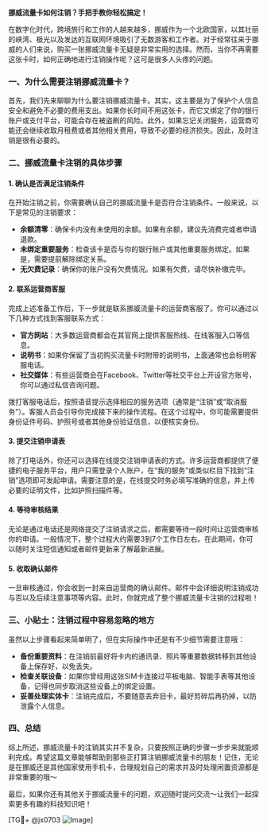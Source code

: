 **挪威流量卡如何注销？手把手教你轻松搞定！**

在数字化时代，跨境旅行和工作的人越来越多，挪威作为一个北欧国家，以其壮丽的峡湾、极光以及发达的互联网环境吸引了无数游客和工作者。对于经常往来于挪威的人们来说，购买一张挪威流量卡无疑是非常实用的选择。然而，当你不再需要这张卡时，如何正确地进行注销操作呢？这可是很多人头疼的问题。

### 一、为什么需要注销挪威流量卡？

首先，我们先来聊聊为什么要注销挪威流量卡。其实，这主要是为了保护个人信息安全和避免不必要的费用支出。如果你长时间不用这张卡，而它又绑定了你的银行账户或支付平台，可能会存在被盗刷的风险。此外，如果忘记关闭服务，运营商可能还会继续收取月租费或者其他相关费用，导致不必要的经济损失。因此，及时注销是很有必要的。

### 二、挪威流量卡注销的具体步骤

#### 1. 确认是否满足注销条件

在开始注销之前，你需要确认自己的挪威流量卡是否符合注销条件。一般来说，以下是常见的注销要求：

- **余额清零**：确保卡内没有未使用的余额。如果有余额，建议先消费完或者申请退款。
- **未绑定重要服务**：检查该卡是否与你的银行账户或其他重要服务绑定。如果是，需要提前解除绑定关系。
- **无欠费记录**：确保你的账户没有欠费情况。如果有欠费，请尽快补缴完毕。

#### 2. 联系运营商客服

完成上述准备工作后，下一步就是联系挪威流量卡的运营商客服了。你可以通过以下几种方式找到客服联系方式：

- **官方网站**：大多数运营商都会在其官网上提供客服热线、在线客服入口等信息。
- **说明书**：如果你保留了当初购买流量卡时附带的说明书，上面通常也会标明客服电话。
- **社交媒体**：有些运营商会在Facebook、Twitter等社交平台上开设官方账号，你可以通过私信咨询问题。

拨打客服电话后，按照语音提示选择相应的服务选项（通常是“注销”或“取消服务”）。客服人员会引导你完成接下来的操作流程。在这个过程中，你可能需要提供身份证件号码、护照号或者其他身份验证信息，以便核实身份。

#### 3. 提交注销申请表

除了打电话外，你还可以选择在线提交注销申请表的方式。许多运营商都提供了便捷的电子服务平台，用户只需登录个人账户，在“我的服务”或类似栏目下找到“注销”选项即可发起申请。需要注意的是，在线提交时务必填写准确的信息，并上传必要的证明文件，比如护照扫描件等。

#### 4. 等待审核结果

无论是通过电话还是网络提交了注销请求之后，都需要等待一段时间让运营商审核你的申请。一般情况下，整个过程大约需要3到7个工作日左右。在此期间，你可以随时关注短信通知或者邮件更新来了解最新进展。

#### 5. 收取确认邮件

一旦审核通过，你会收到一封来自运营商的确认邮件。邮件中会详细说明注销成功与否以及后续注意事项等内容。此时，你就完成了整个挪威流量卡注销的过程啦！

### 三、小贴士：注销过程中容易忽略的地方

虽然以上步骤看起来简单明了，但在实际操作中还是有不少细节需要注意哦：

- **备份重要资料**：在注销前最好将卡内的通讯录、照片等重要数据转移到其他设备上保存好，以免丢失。
- **检查关联设备**：如果你曾经用这张SIM卡连接过平板电脑、智能手表等其他设备，记得也同步取消这些设备上的绑定设置。
- **妥善处理实体卡**：注销完成后，不要随意丢弃旧卡，最好剪碎后再扔掉，以防泄露个人信息。

### 四、总结

综上所述，挪威流量卡的注销其实并不复杂，只要按照正确的步骤一步步来就能顺利完成。希望这篇文章能够帮助到那些正打算注销挪威流量卡的朋友！记住，无论是在挪威还是其他国家使用手机卡，合理规划自己的需求并及时处理闲置资源都是非常重要的哦～

最后，如果你还有其他关于挪威流量卡的问题，欢迎随时提问交流～让我们一起探索更多有趣的科技知识吧！

[TG💪+ @jx0703 ![Image](https://github.com/user-attachments/assets/dbca1d08-cadb-493c-b0ec-ad6f7a83f270)]